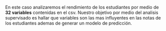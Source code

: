 En este caso analizaremos el rendimiento de los estudiantes  por medio de **32 variables** contenidas en el csv. 
Nuestro objetivo por medio del analisis supervisado es hallar que variables son las mas influyentes en las notas de los estudiantes ademas de generar un modelo de predicción.
